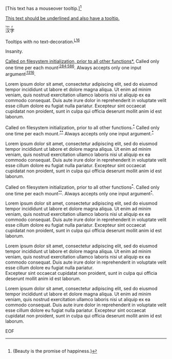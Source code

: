 [This text has a mouseover tooltip.][^2]

  <ins title="Tooltips for everyone!">This text should be underlined and also have a tooltip.</ins>

  <ruby>汉<rt>hàn</rt>字<rt>zì</rt></ruby>

  <ruby title="Tooltip 216">Tooltips with no text-decoration.</ruby><sup>[L16](/spec/coffeescript_array_manipulations.spec.coffee#L16)</sup>

  <ruby title="[L16](/spec/coffeescript_array_manipulations.spec.coffee#L16)">Insanity.</ruby>

  <ins>Called on filesystem initialization, prior to all other functions[*](/spec/coffeescript_array_manipulations.spec.coffee#L16).</ins> Called only one time per each mount<sup>[:284](/spec/coffeescript_array_manipulations.spec.coffee#L16)</sup><sup>[:586](/spec/coffeescript_array_manipulations.spec.coffee#L16)</sup>. Always accepts only one input argument<sup>[:1316](/spec/coffeescript_array_manipulations.spec.coffee#L16)</sup>.

Lorem ipsum dolor sit amet, consectetur adipiscing elit, sed do eiusmod tempor incididunt ut labore et dolore magna aliqua. Ut enim ad minim veniam, quis nostrud exercitation ullamco laboris nisi ut aliquip ex ea commodo consequat. Duis aute irure dolor in reprehenderit in voluptate velit esse cillum dolore eu fugiat nulla pariatur. Excepteur sint occaecat cupidatat non proident, sunt in culpa qui officia deserunt mollit anim id est laborum.

  Called on filesystem initialization, prior to all other functions.<sup title="why you always lying?">[*](/spec/coffeescript_array_manipulations.spec.coffee#L16)</sup> Called only one time per each mount.<sup>[*](/spec/coffeescript_array_manipulations.spec.coffee#L16)</sup><sup>[*](/spec/coffeescript_array_manipulations.spec.coffee#L16)</sup> Always accepts only one input argument.<sup>[*](/spec/coffeescript_array_manipulations.spec.coffee#L16)</sup>

Lorem ipsum dolor sit amet, consectetur adipiscing elit, sed do eiusmod tempor incididunt ut labore et dolore magna aliqua. Ut enim ad minim veniam, quis nostrud exercitation ullamco laboris nisi ut aliquip ex ea commodo consequat. Duis aute irure dolor in reprehenderit in voluptate velit esse cillum dolore eu fugiat nulla pariatur. Excepteur sint occaecat cupidatat non proident, sunt in culpa qui officia deserunt mollit anim id est laborum.

  Called on filesystem initialization, prior to all other functions<sup title="why you always lying?">[*](/spec/coffeescript_array_manipulations.spec.coffee#L16)</sup>. Called only one time per each mount<sup>[*](/spec/coffeescript_array_manipulations.spec.coffee#L16)</sup><sup>[*](/spec/coffeescript_array_manipulations.spec.coffee#L16)</sup>. Always accepts only one input argument<sup>[*](/spec/coffeescript_array_manipulations.spec.coffee#L16)</sup>.

Lorem ipsum dolor sit amet, consectetur adipiscing elit, sed do eiusmod tempor incididunt ut labore et dolore magna aliqua. Ut enim ad minim veniam, quis nostrud exercitation ullamco laboris nisi ut aliquip ex ea commodo consequat. Duis aute irure dolor in reprehenderit in voluptate velit esse cillum dolore eu fugiat nulla pariatur. 
Excepteur sint occaecat cupidatat non proident, sunt in culpa qui officia deserunt mollit anim id est laborum.

Lorem ipsum dolor sit amet, consectetur adipiscing elit, sed do eiusmod tempor incididunt ut labore et dolore magna aliqua. Ut enim ad minim veniam, quis nostrud exercitation ullamco laboris nisi ut aliquip ex ea commodo consequat. Duis aute irure dolor in reprehenderit in voluptate velit esse cillum dolore eu fugiat nulla pariatur.  
Excepteur sint occaecat cupidatat non proident, sunt in culpa qui officia deserunt mollit anim id est laborum.

Lorem ipsum dolor sit amet, consectetur adipiscing elit, sed do eiusmod tempor incididunt ut labore et dolore magna aliqua. Ut enim ad minim veniam, quis nostrud exercitation ullamco laboris nisi ut aliquip ex ea commodo consequat. Duis aute irure dolor in reprehenderit in voluptate velit esse cillum dolore eu fugiat nulla pariatur.
  Excepteur sint occaecat cupidatat non proident, sunt in culpa qui officia deserunt mollit anim id est laborum.


EOF
[^2]: #
      (Beauty is the promise of happiness.)